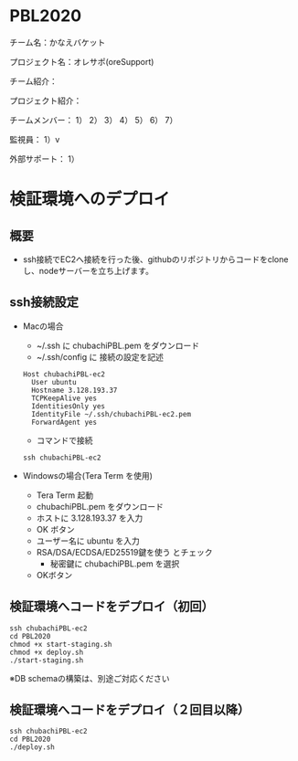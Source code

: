 # PBL2020

チーム名：かなえバケット

プロジェクト名：オレサポ(oreSupport)


チーム紹介：



プロジェクト紹介：


チームメンバー：
1）
2）
3）
4）
5）
6）
7）

監視員：
1）v


外部サポート：
1）

# 検証環境へのデプロイ
## 概要
- ssh接続でEC2へ接続を行った後、githubのリポジトリからコードをcloneし、nodeサーバーを立ち上げます。

## ssh接続設定
- Macの場合
  - ~/.ssh に chubachiPBL.pem をダウンロード
  - ~/.ssh/config に 接続の設定を記述
  ```
  Host chubachiPBL-ec2
    User ubuntu
    Hostname 3.128.193.37
    TCPKeepAlive yes
    IdentitiesOnly yes
    IdentityFile ~/.ssh/chubachiPBL-ec2.pem
    ForwardAgent yes
  ```
  - コマンドで接続
  ```
  ssh chubachiPBL-ec2
  ```

- Windowsの場合(Tera Term を使用)
  - Tera Term 起動
  - chubachiPBL.pem をダウンロード
  - ホストに 3.128.193.37 を入力
  - OK ボタン
  - ユーザー名に ubuntu を入力
  - RSA/DSA/ECDSA/ED25519鍵を使う とチェック
    - 秘密鍵に chubachiPBL.pem を選択
  - OKボタン

## 検証環境へコードをデプロイ（初回）
  ```
  ssh chubachiPBL-ec2
  cd PBL2020
  chmod +x start-staging.sh
  chmod +x deploy.sh
  ./start-staging.sh
  ```
  ※DB schemaの構築は、別途ご対応ください

## 検証環境へコードをデプロイ（２回目以降）
  ```
  ssh chubachiPBL-ec2
  cd PBL2020
  ./deploy.sh
  ```
